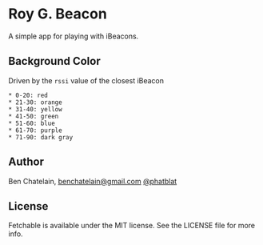 # Roy G. Beacon

A simple app for playing with iBeacons.

## Background Color

Driven by the `rssi` value of the closest iBeacon

    * 0-20: red
    * 21-30: orange
    * 31-40: yellow
    * 41-50: green
    * 51-60: blue
    * 61-70: purple
    * 71-90: dark gray

## Author

Ben Chatelain, benchatelain@gmail.com
[@phatblat](https://twitter.com/phatblat)

## License

Fetchable is available under the MIT license. See the LICENSE file for more info.